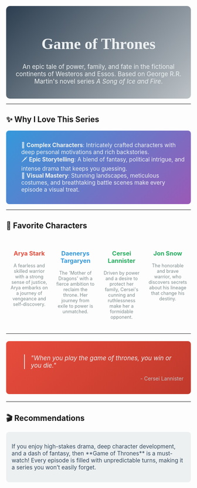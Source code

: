 <div align="center" style="background: linear-gradient(135deg, #2c3e50, #bdc3c7); padding: 20px; border-radius: 10px;">
  <h1 style="font-family: 'Georgia', serif; color: #ecf0f1; font-size: 3em; font-weight: bold;">
    Game of Thrones
  </h1>
  <p style="font-size: 1.2em; color: #ecf0f1; max-width: 600px; margin-top: 10px;">
    An epic tale of power, family, and fate in the fictional continents of Westeros and Essos. Based on George R.R. Martin's novel series <em>A Song of Ice and Fire</em>.
  </p>
</div>

---

## ✨ Why I Love This Series
<div style="background: linear-gradient(135deg, #3498db, #9b59b6); padding: 15px; border-radius: 8px; margin: 15px 0;">
  <ul style="list-style-type: none; color: #ecf0f1; font-size: 1.1em;">
    <li>🌌 <strong>Complex Characters</strong>: Intricately crafted characters with deep personal motivations and rich backstories.</li>
    <li>🗡️ <strong>Epic Storytelling</strong>: A blend of fantasy, political intrigue, and intense drama that keeps you guessing.</li>
    <li>🎥 <strong>Visual Mastery</strong>: Stunning landscapes, meticulous costumes, and breathtaking battle scenes make every episode a visual treat.</li>
  </ul>
</div>

---

## 🌟 Favorite Characters
<div style="display: flex; justify-content: space-around; margin-top: 20px;">
  <div align="center" style="width: 30%; padding: 10px;">
    <h3 style="color: #e74c3c;">Arya Stark</h3>
    <p style="font-size: 0.9em; color: #7f8c8d;">A fearless and skilled warrior with a strong sense of justice, Arya embarks on a journey of vengeance and self-discovery.</p>
  </div>
  <div align="center" style="width: 30%; padding: 10px;">
    <h3 style="color: #3498db;">Daenerys Targaryen</h3>
    <p style="font-size: 0.9em; color: #7f8c8d;">The 'Mother of Dragons' with a fierce ambition to reclaim the throne. Her journey from exile to power is unmatched.</p>
  </div>
  <div align="center" style="width: 30%; padding: 10px;">
    <h3 style="color: #27ae60;">Cersei Lannister</h3>
    <p style="font-size: 0.9em; color: #7f8c8d;">Driven by power and a desire to protect her family, Cersei's cunning and ruthlessness make her a formidable opponent.</p>
  </div>
  <div align="center" style="width: 30%; padding: 10px;">
    <h3 style="color: #27ae60;">Jon Snow</h3>
    <p style="font-size: 0.9em; color: #7f8c8d;">The honorable and brave warrior, who discovers secrets about his lineage that change his destiny.</p>
  </div>
</div>

---

<div style="background: linear-gradient(135deg, #e74c3c, #c0392b); padding: 20px; border-radius: 8px; margin: 20px 0; color: #ecf0f1;">
  <blockquote style="font-size: 1.2em; font-style: italic; color: #ecf0f1;">
    "When you play the game of thrones, you win or you die."
  </blockquote>
  <p style="text-align: right; font-size: 1em; color: #bdc3c7;">- Cersei Lannister</p>
</div>

---

## 🎬 Recommendations
<div style="background-color: #ecf0f1; padding: 15px; border-radius: 8px;">
  <p style="font-size: 1.1em; color: #34495e;">
    If you enjoy high-stakes drama, deep character development, and a dash of fantasy, then **Game of Thrones** is a must-watch! Every episode is filled with unpredictable turns, making it a series you won’t easily forget.
  </p>
</div>

